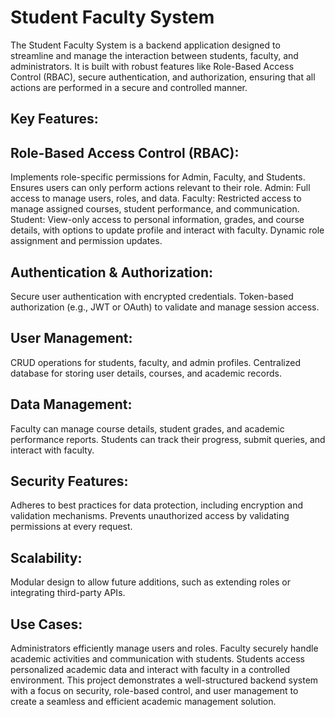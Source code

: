 # Student Faculty System

The Student Faculty System is a backend application designed to streamline and manage the interaction between students, faculty, and administrators. It is built with robust features like Role-Based Access Control (RBAC), secure authentication, and authorization, ensuring that all actions are performed in a secure and controlled manner.

## Key Features:

## Role-Based Access Control (RBAC):

Implements role-specific permissions for Admin, Faculty, and Students.
Ensures users can only perform actions relevant to their role.
Admin: Full access to manage users, roles, and data.
Faculty: Restricted access to manage assigned courses, student performance, and communication.
Student: View-only access to personal information, grades, and course details, with options to update profile and interact with faculty.
Dynamic role assignment and permission updates.

## Authentication & Authorization:

Secure user authentication with encrypted credentials.
Token-based authorization (e.g., JWT or OAuth) to validate and manage session access.

## User Management:

CRUD operations for students, faculty, and admin profiles.
Centralized database for storing user details, courses, and academic records.

## Data Management:

Faculty can manage course details, student grades, and academic performance reports.
Students can track their progress, submit queries, and interact with faculty.

## Security Features:

Adheres to best practices for data protection, including encryption and validation mechanisms.
Prevents unauthorized access by validating permissions at every request.

## Scalability:

Modular design to allow future additions, such as extending roles or integrating third-party APIs.

## Use Cases:
Administrators efficiently manage users and roles.
Faculty securely handle academic activities and communication with students.
Students access personalized academic data and interact with faculty in a controlled environment.
This project demonstrates a well-structured backend system with a focus on security, role-based control, and user management to create a seamless and efficient academic management solution.
